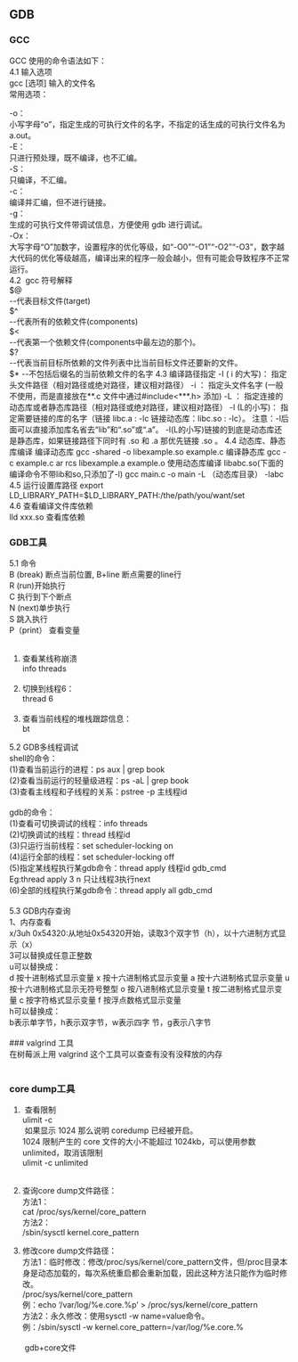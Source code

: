    
## GDB   
   
### GCC   
GCC 使用的命令语法如下：   
4.1 输入选项   
gcc [选项] 输入的文件名   
常用选项：   
   
-o：   
小写字母“o”，指定生成的可执行文件的名字，不指定的话生成的可执行文件名为 a.out。   
-E：   
只进行预处理，既不编译，也不汇编。   
-S：   
只编译，不汇编。   
-c：   
编译并汇编，但不进行链接。    
-g：   
生成的可执行文件带调试信息，方便使用 gdb 进行调试。   
-Ox：   
 大写字母“O”加数字，设置程序的优化等级，如“-O0”“-O1”“-O2”“-O3”，数字越大代码的优化等级越高，编译出来的程序一般会越小，但有可能会导致程序不正常运行。    
4.2  gcc 符号解释   
$@   
 --代表目标文件(target)      
$^   
--代表所有的依赖文件(components)   
$<   
 --代表第一个依赖文件(components中最左边的那个)。   
$?   
--代表当前目标所依赖的文件列表中比当前目标文件还要新的文件。      
$*   
--不包括后缀名的当前依赖文件的名字   
4.3 编译路径指定   
-I ( i 的大写)：   
指定头文件路径（相对路径或绝对路径，建议相对路径）   
-i ：   
指定头文件名字 (一般不使用，而是直接放在**.c 文件中通过#include<***.h> 添加)   
-L ：   
指定连接的动态库或者静态库路径（相对路径或绝对路径，建议相对路径）   
-l (L的小写)：   
指定需要链接的库的名字（链接 libc.a : -lc 链接动态库：libc.so : -lc）。 注意：-l后面可以直接添加库名省去“lib”和“.so”或“.a”。 -l(L的小写)链接的到底是动态库还是静态库，如果链接路径下同时有 .so 和 .a 那优先链接 .so 。   
4.4 动态库、静态库编译   
编译动态库   
gcc -shared -o libexample.so example.c   
编译静态库   
gcc -c example.c   
ar rcs libexample.a example.o   
使用动态库编译    
libabc.so(下面的编译命令不带lib和so,只添加了-l)   
gcc main.c -o main  -L （动态库目录）  -labc    
4.5 运行设置库路径   
export LD_LIBRARY_PATH=$LD_LIBRARY_PATH:/the/path/you/want/set    
4.6 查看编译文件库依赖   
lld xxx.so 查看库依赖   
   
### GDB工具   
5.1 命令   
B (break) 断点当前位置, B+line 断点需要的line行   
R (run)开始执行   
C 执行到下个断点   
N (next)单步执行   
S 跳入执行   
P（print） 查看变量   
    
1. 查看某线称崩溃   
info threads   
    
2. 切换到线程6：   
thread 6   
    
3. 查看当前线程的堆栈跟踪信息：   
bt   
   
5.2 GDB多线程调试   
shell的命令：   
  (1)查看当前运行的进程：ps aux | grep book   
  (2)查看当前运行的轻量级进程：ps -aL | grep book   
  (3)查看主线程和子线程的关系：pstree -p 主线程id   
    
 gdb的命令：   
  (1)查看可切换调试的线程：info threads   
  (2)切换调试的线程：thread 线程id   
  (3)只运行当前线程：set scheduler-locking on   
  (4)运行全部的线程：set scheduler-locking off    
  (5)指定某线程执行某gdb命令：thread apply 线程id gdb_cmd   
  Eg:thread apply 3 n  只让线程3执行next   
      (6)全部的线程执行某gdb命令：thread apply all gdb_cmd   
    
5.3 GDB内存查询   
1、内存查看   
x/3uh 0x54320:从地址0x54320开始，读取3个双字节（h），以十六进制方式显示（x）   
3可以替换成任意正整数   
u可以替换成：   
d 按十进制格式显示变量 x 按十六进制格式显示变量 a 按十六进制格式显示变量 u 按十六进制格式显示无符号整型 o 按八进制格式显示变量 t 按二进制格式显示变量 c 按字符格式显示变量 f 按浮点数格式显示变量   
h可以替换成：   
b表示单字节，h表示双字节，w表示四字 节，g表示八字节   
    
### valgrind 工具   
在树莓派上用 valgrind  这个工具可以查查有没有没释放的内存   
    
### core dump工具   
1.  查看限制   
ulimit -c   
 如果显示 1024 那么说明 coredump 已经被开启。   
1024 限制产生的 core 文件的大小不能超过 1024kb，可以使用参数unlimited，取消该限制   
ulimit -c unlimited   
    
2. 查询core dump文件路径：   
方法1：   
cat /proc/sys/kernel/core_pattern   
方法2：   
/sbin/sysctl kernel.core_pattern   
   
3. 修改core dump文件路径：   
方法1：临时修改：修改/proc/sys/kernel/core_pattern文件，但/proc目录本身是动态加载的，每次系统重启都会重新加载，因此这种方法只能作为临时修改。   
/proc/sys/kernel/core_pattern   
例：echo ‘/var/log/%e.core.%p’ > /proc/sys/kernel/core_pattern   
方法2：永久修改：使用sysctl -w name=value命令。   
例：/sbin/sysctl -w kernel.core_pattern=/var/log/%e.core.%   
    
 gdb+core文件   
